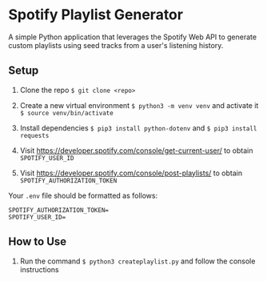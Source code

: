 # Spotify Playlist Generator

A simple Python application that leverages the Spotify Web API to generate custom playlists using seed tracks from a user's listening history. 

## Setup

1. Clone the repo `$ git clone <repo>`

2. Create a new virtual environment `$ python3 -m venv venv` and activate it `$ source venv/bin/activate`

2. Install dependencies `$ pip3 install python-dotenv` and `$ pip3 install requests`

3. Visit https://developer.spotify.com/console/get-current-user/ to obtain ```SPOTIFY_USER_ID```

4. Visit https://developer.spotify.com/console/post-playlists/ to obtain ```SPOTIFY_AUTHORIZATION_TOKEN```

Your `.env` file should be formatted as follows:

```
SPOTIFY_AUTHORIZATION_TOKEN=
SPOTIFY_USER_ID=
```

## How to Use

1. Run the command `$ python3 createplaylist.py` and follow the console instructions
